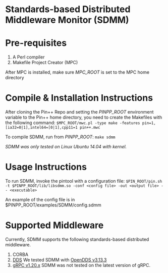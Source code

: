 # Standards-based Distributed Middleware Monitor (SDMM)

# Pre-requisites
1. A Perl compiler
2. Makefile Project Creator (MPC)

After MPC is installed, make sure *MPC_ROOT* is set to the MPC home directory

# Compile & Installation Instructions
After cloning the Pin++ Repo and setting the *PINPP_ROOT* environment variable to
the Pin++ home directory, you need to create the Makefiles with the following command:
`$MPC_ROOT/mwc.pl -type make -features pin=1,[ia32=0|1],intel64=[0|1],cpp11=1 pin++.mwc`

To compile SDMM, run from *PINPP_ROOT*:
`make sdmm`

_SDMM was only tested on Linux Ubuntu 14.04 with kernel._

# Usage Instructions
To run SDMM, invoke the pintool with a configuration file:
`$PIN_ROOT/pin.sh -t $PINPP_ROOT/lib/libsdmm.so -conf <config file> -out <output file> -- <executable>`

An example of the config file is in $PINPP_ROOT/examples/SDMM/config.sdmm

# Supported Middleware
Currently, SDMM supports the following standards-based distributed middleware.
1. CORBA
2. [DDS](https://www.omg.org/spec/DDS/1.4/PDF)
   We tested SDMM with [OpenDDS v3.13.3](https://opendds.org/)
3. [gRPC v1.20.x](https://github.com/grpc/grpc/tree/v1.20.x)
   SDMM was not tested on the latest version of gRPC.
